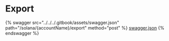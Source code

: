 # Export

{% swagger src="../../../.gitbook/assets/swagger.json" path="/solana/{accountName}/export" method="post" %}
[swagger.json](../../../.gitbook/assets/swagger.json)
{% endswagger %}
